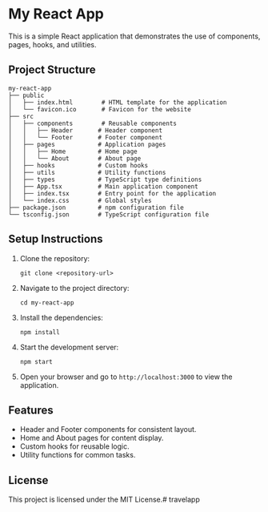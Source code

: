 # My React App

This is a simple React application that demonstrates the use of components, pages, hooks, and utilities. 

## Project Structure

```
my-react-app
├── public
│   ├── index.html        # HTML template for the application
│   └── favicon.ico       # Favicon for the website
├── src
│   ├── components        # Reusable components
│   │   ├── Header       # Header component
│   │   └── Footer       # Footer component
│   ├── pages            # Application pages
│   │   ├── Home         # Home page
│   │   └── About        # About page
│   ├── hooks            # Custom hooks
│   ├── utils            # Utility functions
│   ├── types            # TypeScript type definitions
│   ├── App.tsx          # Main application component
│   ├── index.tsx        # Entry point for the application
│   └── index.css        # Global styles
├── package.json         # npm configuration file
└── tsconfig.json        # TypeScript configuration file
```

## Setup Instructions

1. Clone the repository:
   ```
   git clone <repository-url>
   ```

2. Navigate to the project directory:
   ```
   cd my-react-app
   ```

3. Install the dependencies:
   ```
   npm install
   ```

4. Start the development server:
   ```
   npm start
   ```

5. Open your browser and go to `http://localhost:3000` to view the application.

## Features

- Header and Footer components for consistent layout.
- Home and About pages for content display.
- Custom hooks for reusable logic.
- Utility functions for common tasks.

## License

This project is licensed under the MIT License.#   t r a v e l a p p  
 